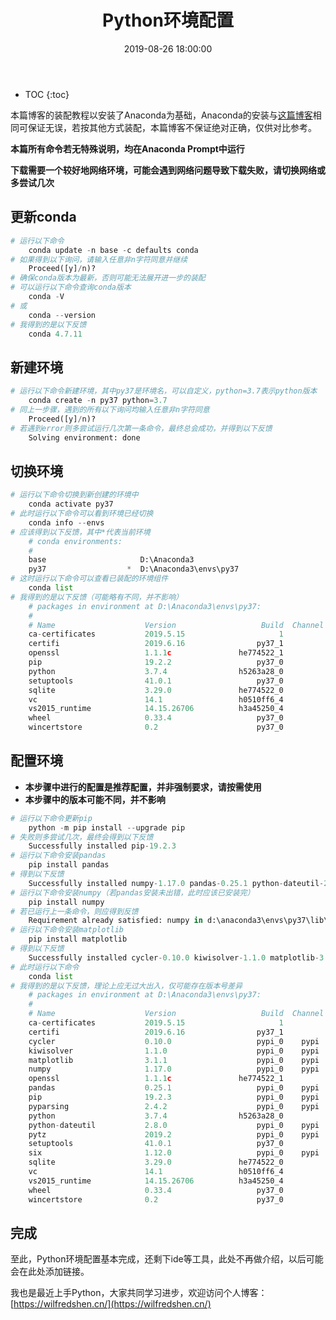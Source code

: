 ﻿---
layout: post
title: Python环境配置
date: 2019-08-26 18:00:00
tags: Environment Python
categories: install-Python
excerpt: Why not have a try?
---

* TOC
{:toc}

本篇博客的装配教程以安装了Anaconda为基础，Anaconda的安装与[这篇博客](https://wilfredshen.cn/blog/2019/08/26/Install-Anaconda/)相同可保证无误，若按其他方式装配，本篇博客不保证绝对正确，仅供对比参考。

**本篇所有命令若无特殊说明，均在Anaconda Prompt中运行**

**下载需要一个较好地网络环境，可能会遇到网络问题导致下载失败，请切换网络或多尝试几次**

## 更新conda

```python
# 运行以下命令
	conda update -n base -c defaults conda
# 如果得到以下询问，请输入任意非n字符同意并继续
	Proceed([y]/n)?
# 确保conda版本为最新，否则可能无法展开进一步的装配
# 可以运行以下命令查询conda版本
	conda -V
# 或
	conda --version
# 我得到的是以下反馈
	conda 4.7.11
```

## 新建环境

```python
# 运行以下命令新建环境，其中py37是环境名，可以自定义，python=3.7表示python版本
	conda create -n py37 python=3.7
# 同上一步骤，遇到的所有以下询问均输入任意非n字符同意
	Proceed([y]/n)?
# 若遇到error则多尝试运行几次第一条命令，最终总会成功，并得到以下反馈
	Solving environment: done
```

## 切换环境

```python
# 运行以下命令切换到新创建的环境中
	conda activate py37
# 此时运行以下命令可以看到环境已经切换
	conda info --envs
# 应该得到以下反馈，其中*代表当前环境
	# conda environments:
	#
	base                     D:\Anaconda3
	py37                  *  D:\Anaconda3\envs\py37
# 这时运行以下命令可以查看已装配的环境组件
	conda list
# 我得到的是以下反馈（可能略有不同，并不影响）
	# packages in environment at D:\Anaconda3\envs\py37:
	#
	# Name                    Version                   Build  Channel
	ca-certificates           2019.5.15                     1
	certifi                   2019.6.16                py37_1
	openssl                   1.1.1c               he774522_1
	pip                       19.2.2                   py37_0
	python                    3.7.4                h5263a28_0
	setuptools                41.0.1                   py37_0
	sqlite                    3.29.0               he774522_0
	vc                        14.1                 h0510ff6_4
	vs2015_runtime            14.15.26706          h3a45250_4
	wheel                     0.33.4                   py37_0
	wincertstore              0.2                      py37_0
```

## 配置环境

- **本步骤中进行的配置是推荐配置，并非强制要求，请按需使用**
-  **本步骤中的版本可能不同，并不影响**

```python
# 运行以下命令更新pip
	python -m pip install --upgrade pip
# 失败则多尝试几次，最终会得到以下反馈
	Successfully installed pip-19.2.3
# 运行以下命令安装pandas
	pip install pandas
# 得到以下反馈
	Successfully installed numpy-1.17.0 pandas-0.25.1 python-dateutil-2.8.0 pytz-2019.2 six-1.12.0
# 运行以下命令安装numpy（若pandas安装未出错，此时应该已安装完）
	pip install numpy
# 若已运行上一条命令，则应得到反馈
	Requirement already satisfied: numpy in d:\anaconda3\envs\py37\lib\site-packages (1.17.0)
# 运行以下命令安装matplotlib
	pip install matplotlib
# 得到以下反馈
	Successfully installed cycler-0.10.0 kiwisolver-1.1.0 matplotlib-3.1.1 pyparsing-2.4.2
# 此时运行以下命令
	conda list
# 我得到的是以下反馈，理论上应无过大出入，仅可能存在版本号差异
	# packages in environment at D:\Anaconda3\envs\py37:
	#
	# Name                    Version                   Build  Channel
	ca-certificates           2019.5.15                     1
	certifi                   2019.6.16                py37_1
	cycler                    0.10.0                   pypi_0    pypi
	kiwisolver                1.1.0                    pypi_0    pypi
	matplotlib                3.1.1                    pypi_0    pypi
	numpy                     1.17.0                   pypi_0    pypi
	openssl                   1.1.1c               he774522_1
	pandas                    0.25.1                   pypi_0    pypi
	pip                       19.2.3                   pypi_0    pypi
	pyparsing                 2.4.2                    pypi_0    pypi
	python                    3.7.4                h5263a28_0
	python-dateutil           2.8.0                    pypi_0    pypi
	pytz                      2019.2                   pypi_0    pypi
	setuptools                41.0.1                   py37_0
	six                       1.12.0                   pypi_0    pypi
	sqlite                    3.29.0               he774522_0
	vc                        14.1                 h0510ff6_4
	vs2015_runtime            14.15.26706          h3a45250_4
	wheel                     0.33.4                   py37_0
	wincertstore              0.2                      py37_0
```

## 完成

至此，Python环境配置基本完成，还剩下ide等工具，此处不再做介绍，以后可能会在此处添加链接。

我也是最近上手Python，大家共同学习进步，欢迎访问个人博客：[https://wilfredshen.cn/](https://wilfredshen.cn/)
